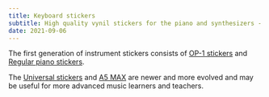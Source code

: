 ```yaml
---
title: Keyboard stickers
subtitle: High quality vynil stickers for the piano and synthesizers - instruments with keys to press
date: 2021-09-06
---
```


The first generation of instrument stickers consists of [OP-1 stickers](op-1/index.md) and [Regular piano stickers](./piano/index.md).

The [Universal stickers](./universal/index.md) and [A5 MAX](./a5max/index.md) are newer and more evolved and may be useful for more advanced music learners and teachers.